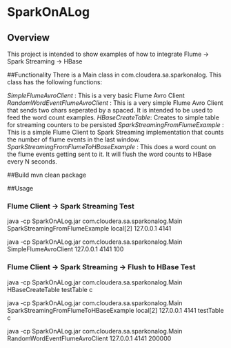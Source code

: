 # SparkOnALog
## Overview
This project is intended to show examples of how to integrate Flume -> Spark Streaming -> HBase


##Functionality
There is a Main class in com.cloudera.sa.sparkonalog.  This class has the following functions:

*SimpleFlumeAvroClient* : This is a very basic Flume Avro Client 
*RandomWordEventFlumeAvroClient* : This is a very simple Flume Avro Client that sends two chars seperated by a spaced.  It is intended to be used to feed the word count examples.
*HBaseCreateTable*: Creates to simple table for streaming counters to be persisted
*SparkStreamingFromFlumeExample* : This is a simple Flume Client to Spark Streaming implementation that counts the number of flume events in the last window.
*SparkStreamingFromFlumeToHBaseExample* : This does a word count on the flume events getting sent to it.  It will flush the word counts to HBase every N seconds.

##Build
mvn clean package

##Usage
### Flume Client -> Spark Streaming Test
java -cp SparkOnALog.jar com.cloudera.sa.sparkonalog.Main SparkStreamingFromFlumeExample local[2] 127.0.0.1 4141

java -cp SparkOnALog.jar com.cloudera.sa.sparkonalog.Main SimpleFlumeAvroClient 127.0.0.1 4141 100

### Flume Client -> Spark Streaming -> Flush to HBase Test
java -cp SparkOnALog.jar com.cloudera.sa.sparkonalog.Main HBaseCreateTable testTable c

java -cp SparkOnALog.jar com.cloudera.sa.sparkonalog.Main SparkStreamingFromFlumeToHBaseExample local[2] 127.0.0.1 4141 testTable c

java -cp SparkOnALog.jar com.cloudera.sa.sparkonalog.Main RandomWordEventFlumeAvroClient 127.0.0.1 4141 200000

